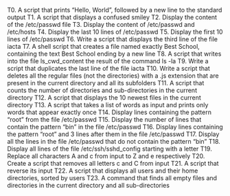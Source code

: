 T0. A script that prints “Hello, World”, followed by a new line to the standard output
T1. A script that displays a confused smiley
T2. Display the content of the /etc/passwd file
T3. Display the content of /etc/passwd and /etc/hosts
T4. Display the last 10 lines of /etc/passwd
T5. Display the first 10 lines of /etc/passwd
T6. Write a script that displays the third line of the file iacta
T7. A shell script that creates a file named exactly Best School, containing the text Best School ending by a new line
T8. A script that writes into the file ls_cwd_content the result of the command ls -la
T9. Write a script that duplicates the last line of the file iacta
T10. Write a script that deletes all the regular files (not the directories) with a .js extension that are present in the current directory and all its subfolders
T11. A script that counts the number of directories and sub-directories in the current directory
T12. A script that displays the 10 newest files in the current directory
T13. A script that takes a list of words as input and prints only words that appear exactly once
T14. Display lines containing the pattern “root” from the file /etc/passwd
T15. Display the number of lines that contain the pattern “bin” in the file /etc/passwd
T16. Display lines containing the pattern “root” and 3 lines after them in the file /etc/passwd
T17. Display all the lines in the file /etc/passwd that do not contain the pattern “bin”
T18. Display all lines of the file /etc/ssh/sshd_config starting with a letter
T19. Replace all characters A and c from input to Z and e respectively
T20. Create a script that removes all letters c and C from input
T21. A script that reverse its input
T22. A script that displays all users and their home directories, sorted by users
T23. A command that finds all empty files and directories in the current directory and all sub-directories
